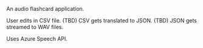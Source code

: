 An audio flashcard application.

User edits in CSV file. (TBD)
CSV gets translated to JSON. (TBD)
JSON gets streamed to WAV files.

Uses Azure Speech API.

